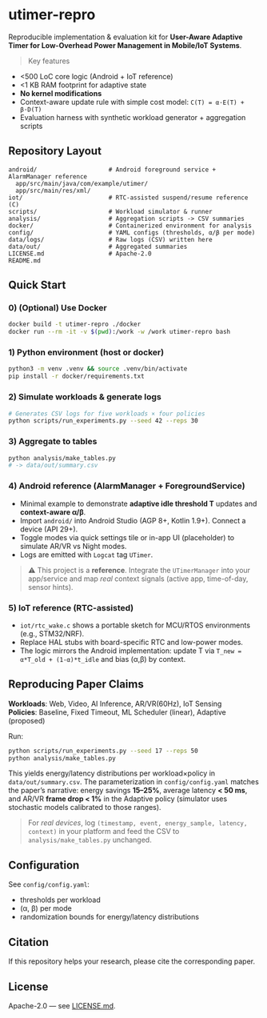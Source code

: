 # utimer-repro

Reproducible implementation & evaluation kit for **User-Aware Adaptive Timer for Low-Overhead Power Management in Mobile/IoT Systems**.

> Key features
- <500 LoC core logic (Android + IoT reference)
- <1 KB RAM footprint for adaptive state
- **No kernel modifications**
- Context-aware update rule with simple cost model: `C(T) = α·E(T) + β·D(T)`
- Evaluation harness with synthetic workload generator + aggregation scripts

## Repository Layout

```
android/                    # Android foreground service + AlarmManager reference
  app/src/main/java/com/example/utimer/
  app/src/main/res/xml/
iot/                        # RTC-assisted suspend/resume reference (C)
scripts/                    # Workload simulator & runner
analysis/                   # Aggregation scripts -> CSV summaries
docker/                     # Containerized environment for analysis
config/                     # YAML configs (thresholds, α/β per mode)
data/logs/                  # Raw logs (CSV) written here
data/out/                   # Aggregated summaries
LICENSE.md                  # Apache-2.0
README.md
```

## Quick Start

### 0) (Optional) Use Docker
```bash
docker build -t utimer-repro ./docker
docker run --rm -it -v $(pwd):/work -w /work utimer-repro bash
```

### 1) Python environment (host or docker)
```bash
python3 -m venv .venv && source .venv/bin/activate
pip install -r docker/requirements.txt
```

### 2) Simulate workloads & generate logs
```bash
# Generates CSV logs for five workloads × four policies
python scripts/run_experiments.py --seed 42 --reps 30
```

### 3) Aggregate to tables
```bash
python analysis/make_tables.py
# -> data/out/summary.csv
```

### 4) Android reference (AlarmManager + ForegroundService)
- Minimal example to demonstrate **adaptive idle threshold T** updates and **context-aware α/β**.
- Import `android/` into Android Studio (AGP 8+, Kotlin 1.9+). Connect a device (API 29+). 
- Toggle modes via quick settings tile or in-app UI (placeholder) to simulate AR/VR vs Night modes.
- Logs are emitted with `Logcat` tag `UTimer`.

> ⚠️ This project is a **reference**. Integrate the `UTimerManager` into your app/service and map *real* context signals (active app, time-of-day, sensor hints).

### 5) IoT reference (RTC-assisted)
- `iot/rtc_wake.c` shows a portable sketch for MCU/RTOS environments (e.g., STM32/NRF).
- Replace HAL stubs with board-specific RTC and low-power modes.
- The logic mirrors the Android implementation: update T via `T_new = α*T_old + (1-α)*t_idle` and bias (α,β) by context.

## Reproducing Paper Claims

**Workloads**: Web, Video, AI Inference, AR/VR(60Hz), IoT Sensing  
**Policies**: Baseline, Fixed Timeout, ML Scheduler (linear), Adaptive (proposed)

Run:
```bash
python scripts/run_experiments.py --seed 17 --reps 50
python analysis/make_tables.py
```

This yields energy/latency distributions per workload×policy in `data/out/summary.csv`. The parameterization in `config/config.yaml` matches the paper’s narrative: energy savings **15–25%**, average latency **< 50 ms**, and AR/VR **frame drop < 1%** in the Adaptive policy (simulator uses stochastic models calibrated to those ranges).

> For *real devices*, log `(timestamp, event, energy_sample, latency, context)` in your platform and feed the CSV to `analysis/make_tables.py` unchanged.

## Configuration

See `config/config.yaml`:
- thresholds per workload
- (α, β) per mode
- randomization bounds for energy/latency distributions

## Citation

If this repository helps your research, please cite the corresponding paper.

## License

Apache-2.0 — see [LICENSE.md](LICENSE.md).
